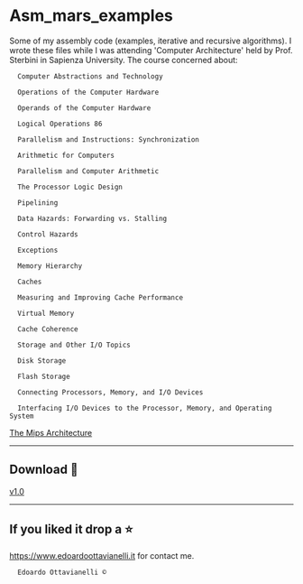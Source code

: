 # Asm_mars_examples
Some of my assembly code (examples, iterative and recursive algorithms).
I wrote these files while I was attending 'Computer Architecture' held by Prof. Sterbini in Sapienza University.
The course concerned about:

      Computer Abstractions and Technology

      Operations of the Computer Hardware

      Operands of the Computer Hardware

      Logical Operations 86

      Parallelism and Instructions: Synchronization

      Arithmetic for Computers

      Parallelism and Computer Arithmetic

      The Processor Logic Design

      Pipelining

      Data Hazards: Forwarding vs. Stalling

      Control Hazards

      Exceptions

      Memory Hierarchy

      Caches

      Measuring and Improving Cache Performance

      Virtual Memory

      Cache Coherence

      Storage and Other I/O Topics

      Disk Storage

      Flash Storage

      Connecting Processors, Memory, and I/O Devices

      Interfacing I/O Devices to the Processor, Memory, and Operating System

[The Mips Architecture](https://github.com/edoardottt/Asm_mars_examples/blob/master/resources/CPU-con-pipeline-completa.pdf)

-------------------------
Download :satellite:
-------------------------

[v1.0](https://github.com/edoardottt/Asm_mars_examples/releases/tag/v1.0)

--------------------------
If you liked it drop a :star:
--------------------------

https://www.edoardoottavianelli.it for contact me.


      Edoardo Ottavianelli ©
